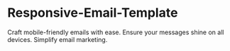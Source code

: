 # Responsive-Email-Template
Craft mobile-friendly emails with ease. Ensure your messages shine on all devices. Simplify email marketing.
